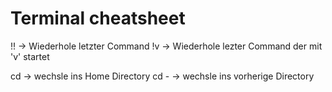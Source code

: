 # Terminal cheatsheet

!! -> Wiederhole letzter Command
!v -> Wiederhole lezter Command der mit 'v' startet

cd -> wechsle ins Home Directory
cd - -> wechsle ins vorherige Directory
